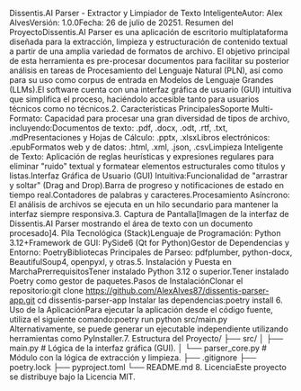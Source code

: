 Dissentis.AI Parser - Extractor y Limpiador de Texto InteligenteAutor: Alex AlvesVersión: 1.0.0Fecha: 26 de julio de 20251. Resumen del ProyectoDissentis.AI Parser es una aplicación de escritorio multiplataforma diseñada para la extracción, limpieza y estructuración de contenido textual a partir de una amplia variedad de formatos de archivo. El objetivo principal de esta herramienta es pre-procesar documentos para facilitar su posterior análisis en tareas de Procesamiento del Lenguaje Natural (PLN), así como para su uso como corpus de entrada en Modelos de Lenguaje Grandes (LLMs).El software cuenta con una interfaz gráfica de usuario (GUI) intuitiva que simplifica el proceso, haciéndolo accesible tanto para usuarios técnicos como no técnicos.2. Características PrincipalesSoporte Multi-Formato: Capacidad para procesar una gran diversidad de tipos de archivo, incluyendo:Documentos de texto: .pdf, .docx, .odt, .rtf, .txt, .mdPresentaciones y Hojas de Cálculo: .pptx, .xlsxLibros electrónicos: .epubFormatos web y de datos: .html, .xml, .json, .csvLimpieza Inteligente de Texto: Aplicación de reglas heurísticas y expresiones regulares para eliminar "ruido" textual y formatear elementos estructurales como títulos y listas.Interfaz Gráfica de Usuario (GUI) Intuitiva:Funcionalidad de "arrastrar y soltar" (Drag and Drop).Barra de progreso y notificaciones de estado en tiempo real.Contadores de palabras y caracteres.Procesamiento Asíncrono: El análisis de archivos se ejecuta en un hilo secundario para mantener la interfaz siempre responsiva.3. Captura de Pantalla[Imagen de la interfaz de Dissentis.AI Parser mostrando el área de texto con un documento procesado]4. Pila Tecnológica (Stack)Lenguaje de Programación: Python 3.12+Framework de GUI: PySide6 (Qt for Python)Gestor de Dependencias y Entorno: PoetryBibliotecas Principales de Parseo: pdfplumber, python-docx, BeautifulSoup4, openpyxl, y otras.5. Instalación y Puesta en MarchaPrerrequisitosTener instalado Python 3.12 o superior.Tener instalado Poetry como gestor de paquetes.Pasos de InstalaciónClonar el repositorio:git clone https://github.com/AlexAlves87/dissentis-parser-app.git
cd dissentis-parser-app
Instalar las dependencias:poetry install
6. Uso de la AplicaciónPara ejecutar la aplicación desde el código fuente, utiliza el siguiente comando:poetry run python src/main.py
Alternativamente, se puede generar un ejecutable independiente utilizando herramientas como PyInstaller.7. Estructura del Proyecto/
├── src/
│   ├── main.py             # Lógica de la interfaz gráfica (GUI).
│   └── parser_core.py      # Módulo con la lógica de extracción y limpieza.
├── .gitignore
├── poetry.lock
├── pyproject.toml
└── README.md
8. LicenciaEste proyecto se distribuye bajo la Licencia MIT.
